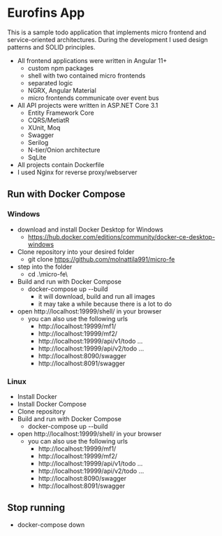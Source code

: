 # Eurofins App
This is a sample todo application that implements micro frontend and service-oriented architectures. During the development I used design patterns and SOLID principles.
- All frontend applications were written in Angular 11+
    - custom npm packages
    - shell with two contained micro frontends
    - separated logic
    - NGRX, Angular Material
    - micro frontends communicate over event bus
- All API projects were written in ASP.NET Core 3.1
    - Entity Framework Core
    - CQRS/MetiatR
    - XUnit, Moq
    - Swagger
    - Serilog
    - N-tier/Onion architecture
    - SqLite
- All projects contain Dockerfile
- I used Nginx for reverse proxy/webserver

## Run with Docker Compose
### Windows
- download and install Docker Desktop for Windows 
    - https://hub.docker.com/editions/community/docker-ce-desktop-windows
- Clone repository into your desired folder
    - git clone https://github.com/molnattila991/micro-fe 
- step into the folder
    - cd .\micro-fe\
- Build and run with Docker Compose
    - docker-compose up --build
        - it will download, build and run all images
        - it may take a while because there is a lot to do
- open http://localhost:19999/shell/ in your browser
    - you can also use the following urls
        - http://localhost:19999/mf1/
        - http://localhost:19999/mf2/
        - http://localhost:19999/api/v1/todo ...
        - http://localhost:19999/api/v2/todo ...
        - http://localhost:8090/swagger
        - http://localhost:8091/swagger
### Linux
- Install Docker
- Install Docker Compose
- Clone repository
- Build and run with Docker Compose
    - docker-compose up --build
- open http://localhost:19999/shell/ in your browser
    - you can also use the following urls
        - http://localhost:19999/mf1/
        - http://localhost:19999/mf2/
        - http://localhost:19999/api/v1/todo ...
        - http://localhost:19999/api/v2/todo ...
        - http://localhost:8090/swagger
        - http://localhost:8091/swagger

## Stop running
- docker-compose down
